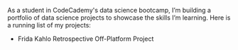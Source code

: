 As a student in CodeCademy's data science bootcamp, I’m building a portfolio of data science projects to showcase the skills I’m learning. 
Here is a running list of my projects:
- Frida Kahlo Retrospective Off-Platform Project
